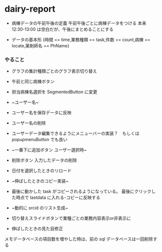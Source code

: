 # dairy-report

- 病棟データの午前午後の定義 午前午後ごとに病棟データをつける
  本来 12:30-13:00 は空白だが、午後にまとめることにする

- データの基本形 {時間 == time,業務種類 == task,件数 == count,病棟 ==
  locate,薬剤師名 == PhName}

### やること

- グラフの集計種類ごとのグラフ表示切り替え

- 午前と同じ病棟ボタン

- 担当病棟名選択を SegmentedButton に変更

- ~ユーザー名~

- ユーザー名を保存データに反映

- ユーザー名の削除

- ユーザーデータ編集できるようにメニューバーの実装？　もしくは popupmenuButton でも良い

- ~一番下に追加ボタン ユーザー選択時~

- 削除ボタン 入力したデータの削除

- 日付を選択したときのリロード

- ~伸ばしたときのコピー実装~

- 最後に動かした task がコピーされるようになっている。
  最後にクリックした時点で lastdata に入れる-コピーに反映する

- ~動的に srcid のリスト生成~

- 切り替えスライドボタンで業種ごとの業務内容表示or非表示に

- 伸ばしたときの見た目修正

メモデータベースの項目数を増やした時は、前の sql データベースは一回削除する
